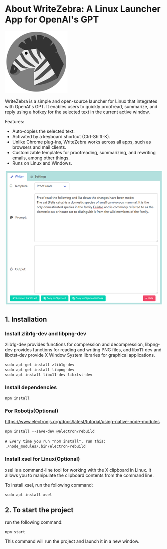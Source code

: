 # About WriteZebra: A Linux Launcher App for OpenAI's GPT
<img src="icons/icon.png" width="200px">

WriteZebra is a simple and open-source launcher for Linux that integrates with OpenAI's GPT. It enables users to quickly proofread, summarize, and reply using a hotkey for the selected text in the current active window.

Features:
- Auto-copies the selected text.
- Activated by a keyboard shortcut (Ctrl-Shift-K).
- Unlike Chrome plug-ins, WriteZebra works across all apps, such as browsers and mail clients.
- Customizable templates for proofreading, summarizing, and rewriting emails, among other things.
- Runs on Linux and Windows.

<img src="screenshot.png" width="600px">

## 1. Installation




### Install zlib1g-dev and libpng-dev
zlib1g-dev provides functions for compression and decompression, libpng-dev provides functions for reading and writing PNG files, and libx11-dev and libxtst-dev provide X Window System libraries for graphical applications.
```
sudo apt-get install zlib1g-dev
sudo apt-get install libpng-dev
sudo apt install libx11-dev libxtst-dev
```


### Install dependencies
```
npm install
```

### For Robotjs(Optional)
https://www.electronjs.org/docs/latest/tutorial/using-native-node-modules
```
npm install --save-dev @electron/rebuild

# Every time you run "npm install", run this:
./node_modules/.bin/electron-rebuild
```

### Install xsel for Linux(Optional)
xsel is a command-line tool for working with the X clipboard in Linux. It allows you to manipulate the clipboard contents from the command line.

To install xsel, run the following command:

```
sudo apt install xsel
```

## 2. To start the project

run the following command:
```
npm start
```

This command will run the project and launch it in a new window.